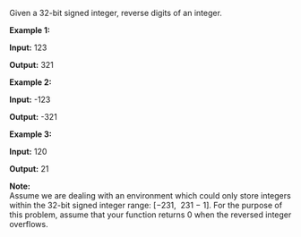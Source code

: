 Given a 32\-bit signed integer, reverse digits of an integer\.

__Example 1:__

__Input:__ 123

__Output:__ 321

__Example 2:__

__Input:__ \-123

__Output:__ \-321

__Example 3:__

__Input:__ 120

__Output:__ 21

__Note:__  
Assume we are dealing with an environment which could only store integers within the 32\-bit signed integer range: \[−231,  231 − 1\]\. For the purpose of this problem, assume that your function returns 0 when the reversed integer overflows\.

